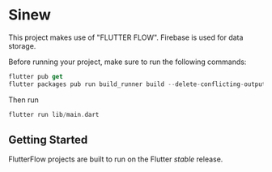 # Sinew

This project makes use of "FLUTTER FLOW". Firebase is used for data storage.

Before running your project, make sure to run the following commands:

```dart
flutter pub get
flutter packages pub run build_runner build --delete-conflicting-outputs
```
Then run
```dart
flutter run lib/main.dart
```

## Getting Started

FlutterFlow projects are built to run on the Flutter _stable_ release.
